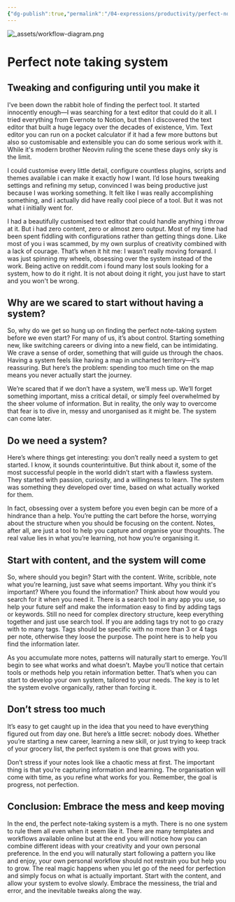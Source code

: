 ```yaml
---
{"dg-publish":true,"permalink":"/04-expressions/productivity/perfect-note-taking-system/","title":"Perfect note taking system","tags":["notes","productivity","ideas"]}
---
```



![_assets/workflow-diagram.png](/img/user/_assets/workflow-diagram.png)

# Perfect note taking system

## Tweaking and configuring until you make it

I’ve been down the rabbit hole of finding the perfect tool. It started innocently enough—I was searching for a text editor that could do it all. I tried everything from Evernote to Notion, but then I discovered the text editor that built a huge legacy over the decades of existence, Vim. Text editor you can run on a pocket calculator if it had a few more buttons but also so customisable and extensible you can do some serious work with it. While it's modern brother Neovim ruling the scene these days only sky is the limit.

I could customise every little detail, configure countless plugins, scripts and themes available i can make it exactly how I want. I’d lose hours tweaking settings and refining my setup, convinced I was being productive just because I was working something. It felt like I was really accomplishing something, and i actually did have really cool piece of a tool. But it was not what i initially went for.

I had a beautifully customised text editor that could handle anything i throw at it. But i had zero content, zero or almost zero output. Most of my time had been spent fiddling with configurations rather than getting things done. Like most of you i was scammed, by my own surplus of creativity combined with a lack of courage. That’s when it hit me: I wasn’t really moving forward. I was just spinning my wheels, obsessing over the system instead of the work. Being active on reddit.com i found many lost souls looking for a system, how to do it right. It is not about doing it right, you just have to start and you won't be wrong.

## Why are we scared to start without having a system?

So, why do we get so hung up on finding the perfect note-taking system before we even start? For many of us, it’s about control. Starting something new, like switching careers or diving into a new field, can be intimidating. We crave a sense of order, something that will guide us through the chaos. Having a system feels like having a map in uncharted territory—it’s reassuring. But here’s the problem: spending too much time on the map means you never actually start the journey.

We’re scared that if we don’t have a system, we’ll mess up. We’ll forget something important, miss a critical detail, or simply feel overwhelmed by the sheer volume of information. But in reality, the only way to overcome that fear is to dive in, messy and unorganised as it might be. The system can come later.

## Do we need a system?

Here’s where things get interesting: you don’t really need a system to get started. I know, it sounds counterintuitive. But think about it, some of the most successful people in the world didn’t start with a flawless system. They started with passion, curiosity, and a willingness to learn. The system was something they developed over time, based on what actually worked for them.

In fact, obsessing over a system before you even begin can be more of a hindrance than a help. You’re putting the cart before the horse, worrying about the structure when you should be focusing on the content. Notes, after all, are just a tool to help you capture and organise your thoughts. The real value lies in what you’re learning, not how you’re organising it.

## Start with content, and the system will come

So, where should you begin? Start with the content. Write, scribble,  note what you’re learning, just save what seems important. Why you think it's important? Where you found the information? Think about how would you search for it when you need it. There is a search tool in any app you use, so help your future self and make the information easy to find by adding tags or keywords. Still no need for complex directory structure, keep everything together and just use search tool. If you are adding tags try not to go crazy with to many tags. Tags should be specific with no more than 3 or 4 tags per note, otherwise they loose the purpose. The point here is to help you find the information later.

As you accumulate more notes, patterns will naturally start to emerge. You’ll begin to see what works and what doesn’t. Maybe you’ll notice that certain tools or methods help you retain information better. That’s when you can start to develop your own system, tailored to your needs. The key is to let the system evolve organically, rather than forcing it.

## Don’t stress too much

It’s easy to get caught up in the idea that you need to have everything figured out from day one. But here’s a little secret: nobody does. Whether you’re starting a new career, learning a new skill, or just trying to keep track of your grocery list, the perfect system is one that grows with you.

Don’t stress if your notes look like a chaotic mess at first. The important thing is that you’re capturing information and learning. The organisation will come with time, as you refine what works for you. Remember, the goal is progress, not perfection.

## Conclusion: Embrace the mess and keep moving

In the end, the perfect note-taking system is a myth. There is no one system to rule them all even when it seem like it. There are many templates and workflows available online but at the end you will notice how you can combine different ideas with your creativity and your own personal preference. In the end you will naturally start following a pattern you like and enjoy, your own personal workflow should not restrain you but help you to grow. The real magic happens when you let go of the need for perfection and simply focus on what is actually important. Start with the content, and allow your system to evolve slowly. Embrace the messiness, the trial and error, and the inevitable tweaks along the way.
